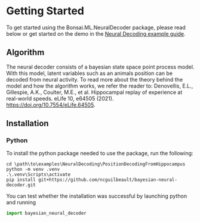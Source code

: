 # Getting Started

To get started using the Bonsai.ML.NeuralDecoder package, please read below or get started on the demo in the [Neural Decoding example guide](~/examples/README.md).

## Algorithm

The neural decoder consists of a bayesian state space point process model. With this model, latent variables such as an animals position can be decoded from neural activity. To read more about the theory behind the model and how the algorithm works, we refer the reader to: Denovellis, E.L., Gillespie, A.K., Coulter, M.E., et al. Hippocampal replay of experience at real-world speeds. eLife 10, e64505 (2021). https://doi.org/10.7554/eLife.64505.

## Installation

### Python

To install the python package needed to use the package, run the following:

```
cd \path\to\examples\NeuralDecoding\PositionDecodingFromHippocampus
python -m venv .venv
.\.venv\Scripts\activate
pip install git+https://github.com/ncguilbeault/bayesian-neural-decoder.git
```

You can test whether the installation was successful by launching python and running

```python
import bayesian_neural_decoder
```
